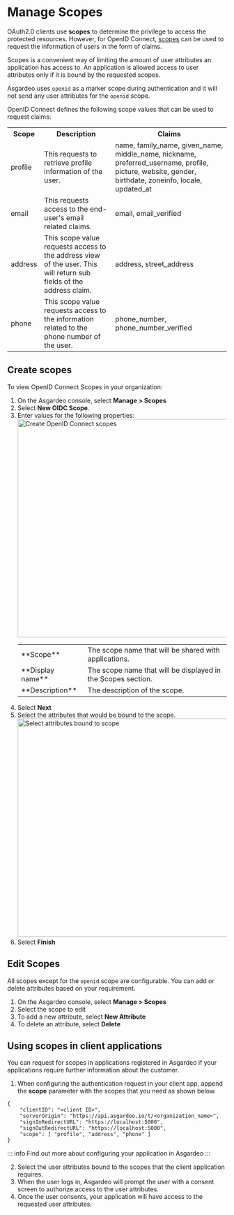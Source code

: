 # Manage Scopes

OAuth2.0 clients use **scopes** to determine the privilege to access the protected resources. However, for OpenID Connect, [scopes](https://openid.net/specs/openid-connect-core-1_0.html#ScopeClaims) can be used to request the information of users in the form of claims.

Scopes is a convenient way of limiting the amount of user attributes an application has access to. An application is allowed access to user attributes only if it is bound by the requested scopes.

Asgardeo uses `openid` as a marker scope during authentication and it will not send any user attributes for the `openid` scope. 

OpenID Connect defines the following scope values that can be used to request claims:

<table>
  <tr>
    <th>Scope</th>
    <th>Description</th> 
    <th>Claims</th>
  </tr>
   <tr>
      <td>profile</td>
      <td>This requests to retrieve profile information of the user.</td>
      <td>name, family_name, given_name, middle_name, nickname, preferred_username, profile, picture, website, gender, birthdate, zoneinfo, locale, updated_at</td>
    </tr>
  <tr>
    <td>email</td>
    <td>This requests access to the end-user's email related claims.</td>
    <td>email, email_verified</td>
  </tr>
  <tr>
    <td>address</td>
    <td>This scope value requests access to the address view of the user. This will return sub fields of the address claim.</td>
    <td>address, street_address</td>
  </tr>
  <tr>
      <td>phone</td>
      <td>This scope value requests access to the information related to the phone number of the user.</td>
      <td>phone_number, phone_number_verified</td>
  </tr>
</table>

## Create scopes

To view OpenID Connect Scopes in your organization:

1. On the Asgardeo console, select **Manage > Scopes**
2. Select **New OIDC Scope**.
3. Enter values for the following properties:
    <img :src="$withBase('/assets/img/guides/organization/scopes/create-scopes.png')" alt="Create OpenID Connect scopes" width=500>
    <table>
            <tbody>
                <tr>
                    <td>**Scope**</td>
                    <td>The scope name that will be shared with applications.</td>
                </tr>
                <tr>
                    <td>**Display name**</td>
                    <td>The scope name that will be displayed in the Scopes section.</td>
                </tr>
                <tr>
                    <td>**Description**</td>
                    <td>The description of the scope.</td>
                </tr>
            </tbody>
        </table>
4. Select **Next**
5. Select the attributes that would be bound to the scope.
    <img :src="$withBase('/assets/img/guides/organization/scopes/select-attributes.png')" alt="Select attributes bound to scope" width=500>
6. Select **Finish**

## Edit Scopes

All scopes except for the `openid` scope are configurable. You can add or delete attributes based on your requirement. 

1. On the Asgardeo console, select **Manage > Scopes**
2. Select the scope to edit
3. To add a new attribute, select **New Attribute**
4. To delete an attribute, select **Delete**

## Using scopes in client applications

You can request for scopes in applications registered in Asgardeo if your applications require further information about the customer. 

1. When configuring the authentication request in your client app, append the **scope** parameter with the scopes that you need as shown below.

``` json{6} no-line-numbers
{
    "clientID": "<client ID>",
    "serverOrigin": "https://api.asgardeo.io/t/<organization_name>",
    "signInRedirectURL": "https://localhost:5000",
    "signOutRedirectURL": "https://localhost:5000",
    "scope": [ "profile", "address", "phone" ]
}
```
::: info
Find out more about <a :href="$withBase('/get-started/start-integrating-apps')">configuring your application</a> in Asgardeo
:::

2. <a :href="$withBase('/guides/authentication/user-attributes/enable-attributes-for-oidc-app/#select-user-attributes')">Select the user attributes</a> bound to the scopes that the client application requires. 
3. When the user logs in, Asgardeo will prompt the user with a consent screen to authorize access to the user attributes.
4. Once the user consents, your application will have access to the requested user attributes.











